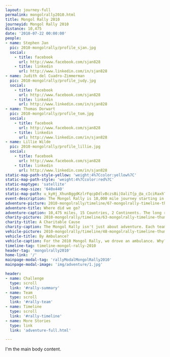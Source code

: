 ```yaml
---
layout: journey-full
permalink: mongolrally2010.html
title: Mongol Rally 2010
journeyid: Mongol Rally 2010
distance: 10,475
date: '2010-07-22 00:00:00'
people:
- name: Stephen Jan
  pic: 2010-mongolrally/profile_sjan.jpg
  social:
    - title: facebook
      url: http://www.facebook.com/sjan828
    - title: linkedin
      url: http://www.linkedin.com/in/sjan828
- name: Judith del Cuadro-Zimmerman
  pic: 2010-mongolrally/profile_judy.jpg
  social:
    - title: facebook
      url: http://www.facebook.com/sjan828
    - title: linkedin
      url: http://www.linkedin.com/in/sjan828
- name: Thomas Dorwart
  pic: 2010-mongolrally/profile_tom.jpg
  social:
    - title: facebook
      url: http://www.facebook.com/sjan828
    - title: linkedin
      url: http://www.linkedin.com/in/sjan828
- name: Lillie Wilde
  pic: 2010-mongolrally/profile_lillie.jpg
  social:
    - title: facebook
      url: http://www.facebook.com/sjan828
    - title: linkedin
      url: http://www.linkedin.com/in/sjan828
static-map-path-style-yellow: 'weight:4%7Ccolor:yellow%7C'
static-map-path-style: 'weight:4%7Ccolor:red%7C'
static-maptype: 'satellite'
static-map-size: '640x440'
static-map-path: u_kyHj_XhunBggdKzlrFqcpDdlvBczsBi|OaliT{p_@a_cIciRaxhTijnAcxyIzpu@ufjHpvuFsbiI|naCwqwF{n@bpwByrp@jx|Al_`B_wcJ~hnFqawDvajDvcLxalCwrxCjieDy{eD~gfEaxhBfywDhjz@vhgEscxDlduCjsLdu_Dcee@vi_A|my@h~iBmilFl`UscPcqdBx`vCgu}@|kb@gpyCb|mAimaDivl@ars@qflHc|Gwu~IejZ{aiOnebAkpbJmoSu`wI{z\\k_gNqwQymrFki[ylhD~sXiqsNm}r@o|~IcgqCwgcJjwz@{gaI`hrBwaeBvjmB}i`Ix}eC{bxMckyAw~aBgxgS}skLqesAoplAux|EehmOkivIjgtEa_iBs`eBg`lEe`pFiykCcdpGeggDetGhkq@o}oPomcB_dkC}u{DysuCeqcEk~WsioBevzHfuaC_jnC`|eBa_|T~`La`~ItetAqhnEwsz@}l`BmunFxiv@{vqC}yiC{zsBy`}GuagCaitAilj@_yqm@l_kAe{nYuczA_xbC{{gCcr|F}j`@u{_H_aZ}m~Rhd`AafxI{wLkwuGggd@a}yJd|vCssvG`lpCevgFfx}BmosL~`fEgz_Fb{{BkzoEhyaCx{lBc_TequL{zSs{fHjfzBfo{DzouBnbMzbfAxyK~mqCxgsAvioDenYdgoCqyfC
event-description: The Mongol Rally is 10,000 mile journey starting in London, UK and ending in Ulanbataar, Mongolia. Teams from all around the world gather for this once a year event to take on the challenge for charity, in the spirit of adventure.
adventure-picture: 2010-mongolrally/timeline/67-mongolrally-timeline-thumb.jpg
adventure-title: Where did we go?
adventure-caption: 10,475 miles, 15 Countries, 2 Continents. The long road to Mongolia started at Goodwood race track in the UK and covered 15 countries. England, France, Germany, Czech Republic, Slovakia, Hungary, Serbia, Macedonia, Greece, Turkey, Georgia, Azerbaijan, Kazakhstan, Russia, Mongolia
charity-picture: 2010-mongolrally/timeline/63-mongolrally-timeline-thumb.jpg
charity-title: A Charitable Cause
charity-caption: The Mongol Rally isn't just about adventure. Each team is required to raise 1000 GBP for charity. The team decided to support Mecrycorp and MSF. Each team also donates their adventure hardened vehicle at the conclusion of the journey.
vehicle-picture: 2010-mongolrally/timeline/48-mongolrally-timeline-thumb.jpg
vehicle-title: By Ambulance?
vehicle-caption: For the 2010 Mongol Rally, we drove an ambulance. Why? First, Ambulances are cool. Second, Ambulances usually pretty well maintained. Third, Charity. Mongolia is landlocked and has pretty limited access to equipment. They need ambulances.
timeline-tag: timeline-mongol-rally-2010
header-tag: 'mongolrally2010'
home-link: '/'
mainpage-modal-tag: 'rallyModalMongolRally2010'
mainpage-modal-image: 'img/adventure/1.jpg'

header:
- name: Challenge
  type: scroll
  link: '#rally-summary'
- name: Team
  type: scroll
  link: '#rally-team'
- name: Timeline
  type: scroll
  link: '#rally-timeline'
- name: More Stories
  type: link
  link: 'adventure-full.html'

---
```

I'm the main body content.
